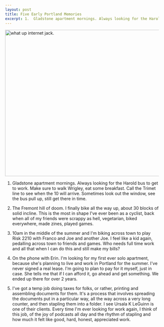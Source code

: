 ```yaml
---
layout: post
title: Five Early Portland Memories
excerpt: 1.  Gladstone apartment mornings. Always looking for the Harold bus to get to work. Make sure to walk Wrigley, eat some breakfast. 
---
```


<img src="https://farm1.staticflickr.com/21/26410870_b790044036_z.jpg?zz=1" width="640" height="480" alt="what up internet jack.">

1.  Gladstone apartment mornings. Always looking for the Harold bus to get to work.  Make sure to walk Wrigley, eat some breakfast. Call the Trimet line to see when the 10 will arrive. Sometimes look out the window, see the bus pull up, still get there in time.

2. The Fremont hill of doom. I finally bike all the way up, about 30 blocks of solid incline. This is the most in shape I've ever been as a cyclist, back when all of my friends were scrappy as hell, vegetarian, biked everywhere, made zines, played games.

3. 10am in the middle of the summer and I'm biking across town to play Risk 2210 with Franco and Joe and another Joe. I feel like a kid again, pedalling across town to friends and games. Who needs full time work and all that when I can do this and still make my bills?

4. On the phone with Erin. I'm looking for my first ever solo apartment, because she's planning to live and work in Portland for the summer. I've never signed a real lease. I'm going to plan to pay for it myself, just in case. She tells me that if I can afford it, go ahead and get something. We ended up there for over 2 years.

5. I've got a temp job doing taxes for folks, or rather, printing and assembling documents for them.  It's a process that involves spreading the documents put in a particular way, all the way across a very long counter, and then stapling them into a folder. I see Ursala K LeGuinn is one of their clients. Every time I'm ever looking for work again, I think of this job, of the joy of podcasts all day and the rhythm of stapling and how much it felt like good, hard, honest, appreciated work.
